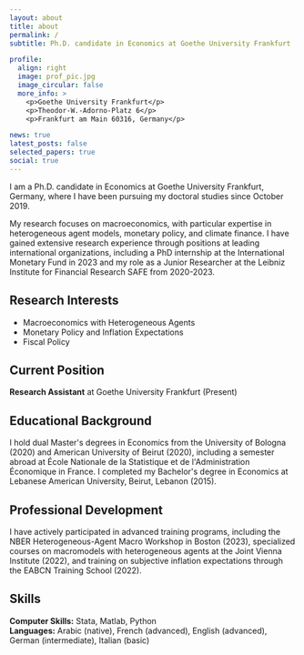 ```yaml
---
layout: about
title: about
permalink: /
subtitle: Ph.D. candidate in Economics at Goethe University Frankfurt

profile:
  align: right
  image: prof_pic.jpg
  image_circular: false
  more_info: >
    <p>Goethe University Frankfurt</p>
    <p>Theodor-W.-Adorno-Platz 6</p>
    <p>Frankfurt am Main 60316, Germany</p>

news: true
latest_posts: false
selected_papers: true
social: true
---
```


I am a Ph.D. candidate in Economics at Goethe University Frankfurt, Germany, where I have been pursuing my doctoral studies since October 2019.

My research focuses on macroeconomics, with particular expertise in heterogeneous agent models, monetary policy, and climate finance. I have gained extensive research experience through positions at leading international organizations, including a PhD internship at the International Monetary Fund in 2023 and my role as a Junior Researcher at the Leibniz Institute for Financial Research SAFE from 2020-2023.

## Research Interests
- Macroeconomics with Heterogeneous Agents
- Monetary Policy and Inflation Expectations
- Fiscal Policy

## Current Position
**Research Assistant** at Goethe University Frankfurt (Present)

## Educational Background
I hold dual Master's degrees in Economics from the University of Bologna (2020) and American University of Beirut (2020), including a semester abroad at École Nationale de la Statistique et de l'Administration Économique in France. I completed my Bachelor's degree in Economics at Lebanese American University, Beirut, Lebanon (2015).

## Professional Development
I have actively participated in advanced training programs, including the NBER Heterogeneous-Agent Macro Workshop in Boston (2023), specialized courses on macromodels with heterogeneous agents at the Joint Vienna Institute (2022), and training on subjective inflation expectations through the EABCN Training School (2022).

## Skills
**Computer Skills:** Stata, Matlab, Python  
**Languages:** Arabic (native), French (advanced), English (advanced), German (intermediate), Italian (basic)
